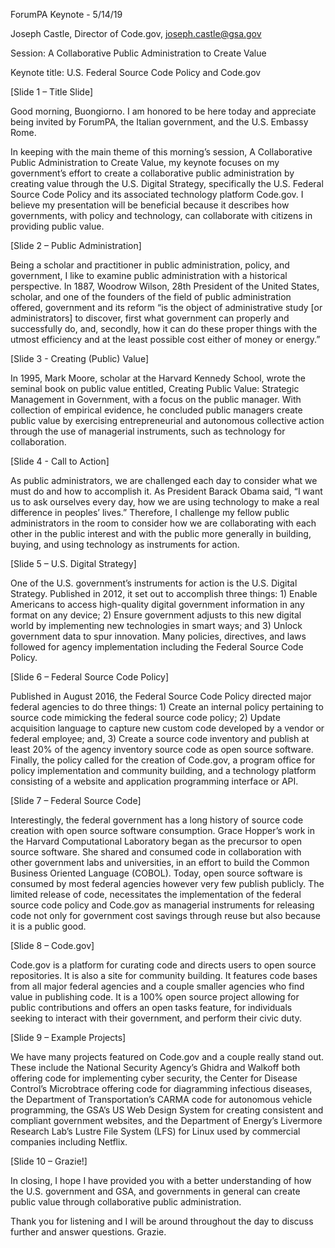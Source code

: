 ForumPA Keynote - 5/14/19

Joseph Castle, Director of Code.gov, joseph.castle@gsa.gov

Session: A Collaborative Public Administration to Create Value

Keynote title: U.S. Federal Source Code Policy and Code.gov

[Slide 1 – Title Slide]

Good morning, Buongiorno. I am honored to be here today and appreciate being invited by ForumPA, the Italian government, and the U.S. Embassy Rome.

In keeping with the main theme of this morning’s session, A Collaborative Public Administration to Create Value, my keynote focuses on my government’s effort to create a collaborative public administration by creating value through the U.S. Digital Strategy, specifically the U.S. Federal Source Code Policy and its associated technology platform Code.gov. I believe my presentation will be beneficial because it describes how governments, with policy and technology, can collaborate with citizens in providing public value.

[Slide 2 – Public Administration]

Being a scholar and practitioner in public administration, policy, and government, I like to examine public administration with a historical perspective. In 1887, Woodrow Wilson, 28th President of the United States, scholar, and one of the founders of the field of public administration offered, government and its reform “is the object of administrative study [or administrators] to discover, first what government can properly and successfully do, and, secondly, how it can do these proper things with the utmost efficiency and at the least possible cost either of money or energy.” 

[Slide 3 - Creating (Public) Value]

In 1995, Mark Moore, scholar at the Harvard Kennedy School, wrote the seminal book on public value entitled, Creating Public Value: Strategic Management in Government, with a focus on the public manager. With collection of empirical evidence, he concluded public managers create public value by exercising entrepreneurial and autonomous collective action through the use of managerial instruments, such as technology for collaboration.

[Slide 4 - Call to Action]

As public administrators, we are challenged each day to consider what we must do and how to accomplish it. As President Barack Obama said, “I want us to ask ourselves every day, how we are using technology to make a real difference in peoples’ lives.” Therefore, I challenge my fellow public administrators in the room to consider how we are collaborating with each other in the public interest and with the public more generally in building, buying, and using technology as instruments for action. 

[Slide 5 – U.S. Digital Strategy]

One of the U.S. government’s instruments for action is the U.S. Digital Strategy. Published in 2012, it set out to accomplish three things: 1) Enable Americans to access high-quality digital government information in any format on any device; 2) Ensure government adjusts to this new digital world by implementing new technologies in smart ways; and 3) Unlock government data to spur innovation. Many policies, directives, and laws followed for agency implementation including the Federal Source Code Policy.

[Slide 6 – Federal Source Code Policy]

Published in August 2016, the Federal Source Code Policy directed major federal agencies to do three things: 1) Create an internal policy pertaining to source code mimicking the federal source code policy; 2) Update acquisition language to capture new custom code developed by a vendor or federal employee; and, 3) Create a source code inventory and publish at least 20% of the agency inventory source code as open source software. Finally, the policy called for the creation of Code.gov, a program office for policy implementation and community building, and a technology platform consisting of a website and application programming interface or API.

[Slide 7 – Federal Source Code]

Interestingly, the federal government has a long history of source code creation with open source software consumption. Grace Hopper’s work in the Harvard Computational Laboratory began as the precursor to open source software. She shared and consumed code in collaboration with other government labs and universities, in an effort to build the Common Business Oriented Language (COBOL). Today, open source software is consumed by most federal agencies however very few publish publicly. The limited release of code, necessitates the implementation of the federal source code policy and Code.gov as managerial instruments for releasing code not only for government cost savings through reuse but also because it is a public good.

[Slide 8 – Code.gov]

Code.gov is a platform for curating code and directs users to open source repositories. It is also a site for community building. It features code bases from all major federal agencies and a couple smaller agencies who find value in publishing code. It is a 100% open source project allowing for public contributions and offers an open tasks feature, for individuals seeking to interact with their government, and perform their civic duty.

[Slide 9 – Example Projects]

We have many projects featured on Code.gov and a couple really stand out. These include the National Security Agency’s Ghidra and Walkoff both offering code for implementing cyber security, the Center for Disease Control’s Microbtrace offering code for diagramming infectious diseases, the Department of Transportation’s CARMA code for autonomous vehicle programming, the GSA’s US Web Design System for creating consistent and compliant government websites, and the Department of Energy’s Livermore Research Lab’s Lustre File System (LFS) for Linux used by commercial companies including Netflix.

[Slide 10 – Grazie!]

In closing, I hope I have provided you with a better understanding of how the U.S. government and GSA, and governments in general can create public value through collaborative public administration.

Thank you for listening and I will be around throughout the day to discuss further and answer questions. Grazie.
